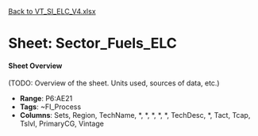 [Back to VT_SI_ELC_V4.xlsx](README.md)

# Sheet: Sector_Fuels_ELC

#### Sheet Overview

(TODO: Overview of the sheet. Units used, sources of data, etc.)

- **Range**: P6:AE21
- **Tags**: ~FI_Process
- **Columns**: Sets, Region, TechName, *, *, *, *, *, TechDesc, *, Tact, Tcap, Tslvl, PrimaryCG, Vintage

